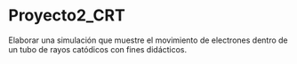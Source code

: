 # Proyecto2_CRT
Elaborar una simulación que muestre el movimiento de electrones dentro de un tubo de rayos catódicos con fines didácticos.
